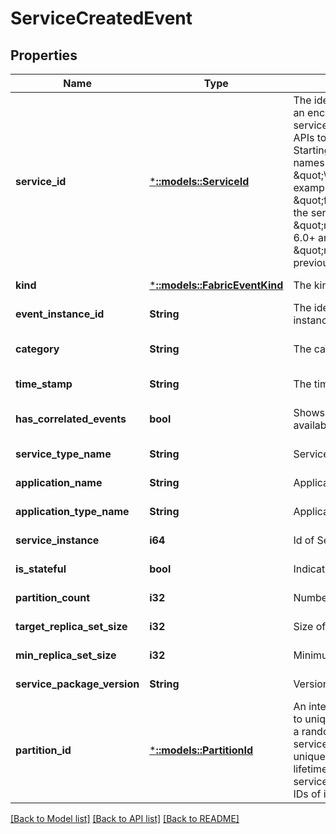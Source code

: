 # ServiceCreatedEvent

## Properties
Name | Type | Description | Notes
------------ | ------------- | ------------- | -------------
**service_id** | [***::models::ServiceId**](ServiceId.md) | The identity of the service. This ID is an encoded representation of the service name. This is used in the REST APIs to identify the service resource. Starting in version 6.0, hierarchical names are delimited with the \&quot;\\~\&quot; character. For example, if the service name is \&quot;fabric:/myapp/app1/svc1\&quot;, the service identity would be \&quot;myapp~app1\\~svc1\&quot; in 6.0+ and \&quot;myapp/app1/svc1\&quot; in previous versions. | [optional] [default to null]
**kind** | [***::models::FabricEventKind**](FabricEventKind.md) | The kind of FabricEvent. | [default to null]
**event_instance_id** | **String** | The identifier for the FabricEvent instance. | [default to null]
**category** | **String** | The category of event. | [optional] [default to null]
**time_stamp** | **String** | The time event was logged. | [default to null]
**has_correlated_events** | **bool** | Shows there is existing related events available. | [optional] [default to null]
**service_type_name** | **String** | Service type name. | [default to null]
**application_name** | **String** | Application name. | [default to null]
**application_type_name** | **String** | Application type name. | [default to null]
**service_instance** | **i64** | Id of Service instance. | [default to null]
**is_stateful** | **bool** | Indicates if Service is stateful. | [default to null]
**partition_count** | **i32** | Number of partitions. | [default to null]
**target_replica_set_size** | **i32** | Size of target replicas set. | [default to null]
**min_replica_set_size** | **i32** | Minimum size of replicas set. | [default to null]
**service_package_version** | **String** | Version of Service package. | [default to null]
**partition_id** | [***::models::PartitionId**](PartitionId.md) | An internal ID used by Service Fabric to uniquely identify a partition. This is a randomly generated GUID when the service was created. The partition ID is unique and does not change for the lifetime of the service. If the same service was deleted and recreated the IDs of its partitions would be different. | [default to null]

[[Back to Model list]](../README.md#documentation-for-models) [[Back to API list]](../README.md#documentation-for-api-endpoints) [[Back to README]](../README.md)


